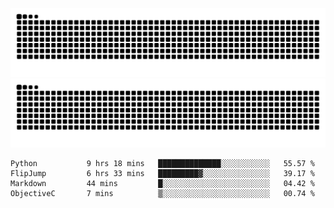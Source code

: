 ![Snake Animation](https://raw.githubusercontent.com/tomhea/tomhea/output/github-contribution-grid-snake-dark.svg#gh-dark-mode-only)
![Snake Animation](https://raw.githubusercontent.com/tomhea/tomhea/output/github-contribution-grid-snake.svg#gh-light-mode-only)

<p></p>

<!--START_SECTION:waka-->

```text
Python           9 hrs 18 mins   ██████████████░░░░░░░░░░░   55.57 %
FlipJump         6 hrs 33 mins   █████████▓░░░░░░░░░░░░░░░   39.17 %
Markdown         44 mins         █░░░░░░░░░░░░░░░░░░░░░░░░   04.42 %
ObjectiveC       7 mins          ▒░░░░░░░░░░░░░░░░░░░░░░░░   00.74 %
```

<!--END_SECTION:waka-->
